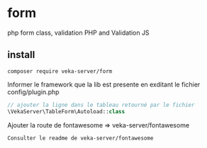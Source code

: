 # form
php form class, validation PHP and Validation JS

## install

```
composer require veka-server/form
```

Informer le framework que la lib est presente en exditant le fichier config/plugin.php
```php
// ajouter la ligne dans le tableau retourné par le fichier
\VekaServer\TableForm\Autoload::class
```

Ajouter la route de fontawesome => veka-server/fontawesome
```
Consulter le readme de veka-server/fontawesome
```

